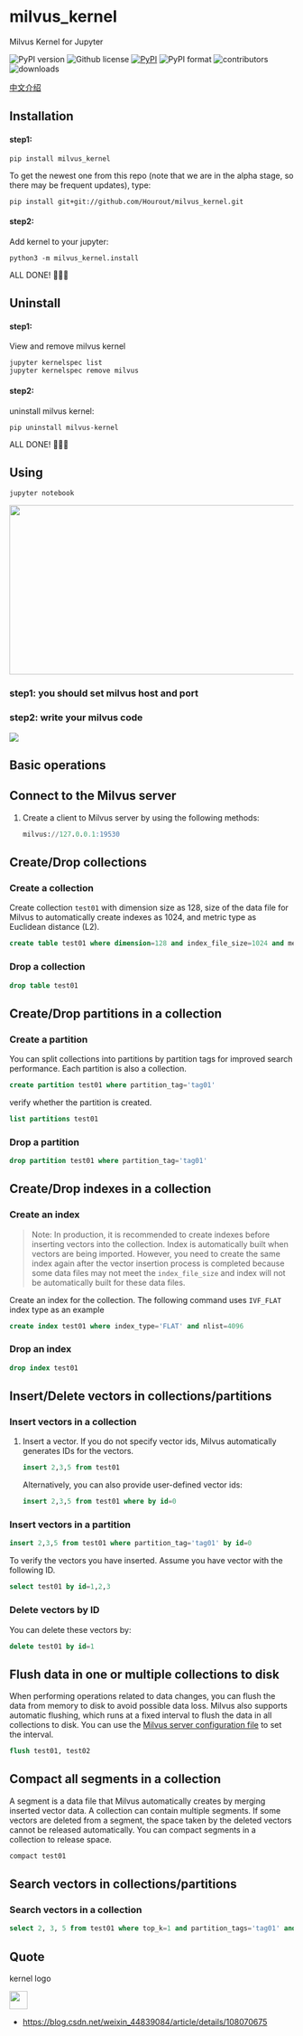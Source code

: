 # milvus_kernel

Milvus Kernel for Jupyter


![PyPI version](https://img.shields.io/pypi/pyversions/milvus_kernel.svg)
![Github license](https://img.shields.io/github/license/Hourout/milvus_kernel.svg)
[![PyPI](https://img.shields.io/pypi/v/milvus_kernel.svg)](https://pypi.python.org/pypi/milvus_kernel)
![PyPI format](https://img.shields.io/pypi/format/milvus_kernel.svg)
![contributors](https://img.shields.io/github/contributors/Hourout/milvus_kernel)
![downloads](https://img.shields.io/pypi/dm/milvus_kernel.svg)

[中文介绍](document/chinese.md)

## Installation

#### step1:
```
pip install milvus_kernel
```

To get the newest one from this repo (note that we are in the alpha stage, so there may be frequent updates), type:

```
pip install git+git://github.com/Hourout/milvus_kernel.git
```

#### step2:
Add kernel to your jupyter:

```
python3 -m milvus_kernel.install
```

ALL DONE! 🎉🎉🎉

## Uninstall

#### step1:

View and remove milvus kernel
```
jupyter kernelspec list
jupyter kernelspec remove milvus
```

#### step2:
uninstall milvus kernel:

```
pip uninstall milvus-kernel
```

ALL DONE! 🎉🎉🎉


## Using

```
jupyter notebook
```
<img src="image/milvus1.png" width = "700" height = "300" />

### step1: you should set milvus host and port

### step2: write your milvus code

![](image/milvus2.png)


## Basic operations

## Connect to the Milvus server

1. Create a client to Milvus server by using the following methods:

   ```sql
   milvus://127.0.0.1:19530
   ```

## Create/Drop collections

### Create a collection

Create collection `test01` with dimension size as 128, size of the data file for Milvus to automatically create indexes as 1024, and metric type as Euclidean distance (L2).

   ```sql
   create table test01 where dimension=128 and index_file_size=1024 and metric_type='L2'
   ```

### Drop a collection

```sql
drop table test01
```

## Create/Drop partitions in a collection

### Create a partition

You can split collections into partitions by partition tags for improved search performance. Each partition is also a collection.

   ```sql
   create partition test01 where partition_tag='tag01'
   ```

verify whether the partition is created.

```sql
list partitions test01
```

### Drop a partition

```sql
drop partition test01 where partition_tag='tag01'
```

## Create/Drop indexes in a collection

### Create an index

> Note: In production, it is recommended to create indexes before inserting vectors into the collection. Index is automatically built when vectors are being imported. However, you need to create the same index again after the vector insertion process is completed because some data files may not meet the `index_file_size` and index will not be automatically built for these data files.

Create an index for the collection. The following command uses `IVF_FLAT` index type as an example

   ```sql
   create index test01 where index_type='FLAT' and nlist=4096
   ```

### Drop an index

```sql
drop index test01
```

## Insert/Delete vectors in collections/partitions

### Insert vectors in a collection

1. Insert a vector. If you do not specify vector ids, Milvus automatically generates IDs for the vectors.

   ```sql
   insert 2,3,5 from test01
   ```

   Alternatively, you can also provide user-defined vector ids:

   ```sql
   insert 2,3,5 from test01 where by id=0
   ```

### Insert vectors in a partition

```sql
insert 2,3,5 from test01 where partition_tag='tag01' by id=0
```

To verify the vectors you have inserted. Assume you have vector with the following ID.

```sql
select test01 by id=1,2,3
```

### Delete vectors by ID

You can delete these vectors by:

```sql
delete test01 by id=1
```

## Flush data in one or multiple collections to disk

When performing operations related to data changes, you can flush the data from memory to disk to avoid possible data loss. Milvus also supports automatic flushing, which runs at a fixed interval to flush the data in all collections to disk. You can use the [Milvus server configuration file](https://milvus.io/docs/reference/milvus_config.md) to set the interval.

```sql
flush test01, test02
```

## Compact all segments in a collection

A segment is a data file that Milvus automatically creates by merging inserted vector data. A collection can contain multiple segments. If some vectors are deleted from a segment, the space taken by the deleted vectors cannot be released automatically. You can compact segments in a collection to release space.

```sql
compact test01
```

## Search vectors in collections/partitions


### Search vectors in a collection

```sql
select 2, 3, 5 from test01 where top_k=1 and partition_tags='tag01' and nprobe=16
```


## Quote 
kernel logo

<img src="https://imgconvert.csdnimg.cn/aHR0cHM6Ly9tbWJpei5xcGljLmNuL21tYml6X3BuZy9NcWdBOFlsZ2VoNHozS05uUHVuaWNVNTBnTTROVlE0U0RJVkNHcks4enFoc1FPRUdtMGtjZFBoamxiZ01zTE5wM0NUNkp5Z1M0aWNlazZHY2Q2SlhTd05BLzY0MA?x-oss-process=image/format,png" width = "32" height = "32" />

- https://blog.csdn.net/weixin_44839084/article/details/108070675

